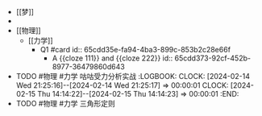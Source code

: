 - [[梦]]
-
- [[物理]]
	- [[力学]]
		- Q1 #card
		  id:: 65cdd35e-fa94-4ba3-899c-853b2c28e66f
			- A {{cloze 111}} and {{cloze 222}}
			  id:: 65cdd373-92cf-452b-8977-36479860d643
- TODO #物理 #力学 咕咕受力分析实战
  :LOGBOOK:
  CLOCK: [2024-02-14 Wed 21:25:16]--[2024-02-14 Wed 21:25:17] =>  00:00:01
  CLOCK: [2024-02-15 Thu 14:14:22]--[2024-02-15 Thu 14:14:23] =>  00:00:01
  :END:
- TODO #物理 #力学 三角形定则